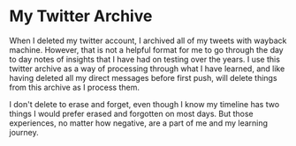 # My Twitter Archive

When I deleted my twitter account, I archived all of my tweets with wayback machine. However, that is not a helpful format for me to go through the day to day notes of insights that I have had on testing over the years. I use this twitter archive as a way of processing through what I have learned, and like having deleted all my direct messages before first push, will delete things from this archive as I process them. 

I don't delete to erase and forget, even though I know my timeline has two things I would prefer erased and forgotten on most days. But those experiences, no matter how negative, are a part of me and my learning journey. 